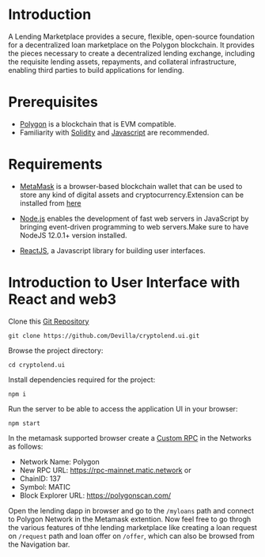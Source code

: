 # Introduction

A Lending Marketplace provides a secure, flexible, open-source foundation for a decentralized loan marketplace on the Polygon blockchain. It provides the pieces necessary to create a decentralized lending exchange, including the requisite lending assets, repayments, and collateral infrastructure, enabling third parties to build applications for lending.

# Prerequisites

- [Polygon](https://docs.polygon.technology/) is a blockchain that is EVM compatible.
- Familiarity with [Solidity](https://docs.soliditylang.org/) and [Javascript](https://developer.mozilla.org/en-US/docs/Web/JavaScript) are recommended.

# Requirements

- [MetaMask](https://metamask.io/) is a browser-based blockchain wallet that can be used to store any kind of digital assets and cryptocurrency.Extension can be installed from [here](https://metamask.io/download)

- [Node.js](https://nodejs.org/en/) enables the development of fast web servers in JavaScript by bringing event-driven programming to web servers.Make sure to have NodeJS 12.0.1+ version installed.

- [ReactJS](https://nodejs.org/), a Javascript library for building user interfaces.

# Introduction to User Interface with React and web3

Clone this [Git Repository](https://github.com/Devilla/cryptolend.ui)

```text
git clone https://github.com/Devilla/cryptolend.ui.git
```

Browse the project directory:

```text
cd cryptolend.ui
```

Install dependencies required for the project:

```text
npm i
```

Run the server to be able to access the application UI in your browser:

```text
npm start
```

In the metamask supported browser create a [Custom RPC](https://medium.com/stakingbits/setting-up-metamask-for-polygon-matic-network-838058f6d844) in the Networks as follows:

- Network Name: Polygon
- New RPC URL: https://rpc-mainnet.matic.network or
- ChainID: 137
- Symbol: MATIC
- Block Explorer URL: https://polygonscan.com/


Open the lending dapp in browser and go to the `/myloans` path and connect to Polygon Network in the Metamask extention. Now feel free to go throgh the various features of thhe lending marketplace like creating a loan request on `/request` path and loan offer on `/offer`, which can also be browsed from the Navigation bar.
